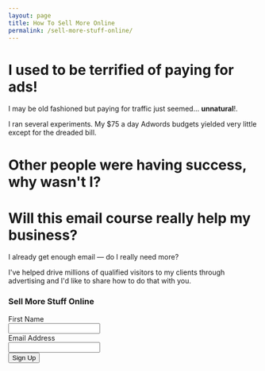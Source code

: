 ```yaml
---
layout: page
title: How To Sell More Online
permalink: /sell-more-stuff-online/
---
```



I used to be terrified of paying for ads!
=========================================

I may be old fashioned but paying for traffic just seemed... 
**unnatural**!.  

I ran several experiments. My $75 a day Adwords budgets yielded very
little except for the dreaded bill.

Other people were having success, why wasn't I?
================================================



Will this email course really help my business?
================

I already get enough email — do I really need more? 

I've helped drive millions of qualified visitors to my clients
through advertising and I'd like to share how to do that with you.





<form action="https://www.getdrip.com/forms/85356217/submissions" method="post" data-drip-embedded-form="85356217">
  <h3 data-drip-attribute="headline">Sell More Stuff Online</h3>
  <div data-drip-attribute="description"></div>
    <div>
        <label for="fields[first_name]">First Name</label><br />
        <input type="text" name="fields[first_name]" value="" />
    </div>
    <div>
        <label for="fields[email]">Email Address</label><br />
        <input type="email" name="fields[email]" value="" />
    </div>
  <div>
    <input type="submit" name="submit" value="Sign Up" data-drip-attribute="sign-up-button" />
  </div>
</form>

